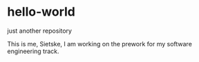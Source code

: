 # hello-world
just another repository

This is me, Sietske, I am working on the prework for my software engineering track.
